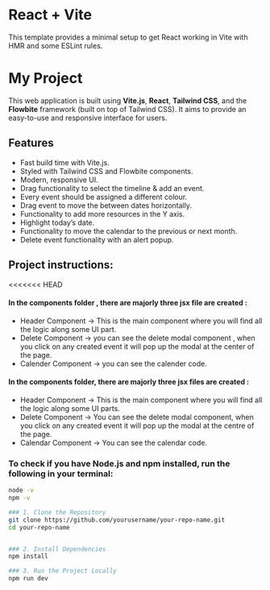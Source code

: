 # React + Vite

This template provides a minimal setup to get React working in Vite with HMR and some ESLint rules.

# My Project

This web application is built using **Vite.js**, **React**, **Tailwind CSS**, and the **Flowbite** framework (built on top of Tailwind CSS). It aims to provide an easy-to-use and responsive interface for users.

## Features

- Fast build time with Vite.js.
- Styled with Tailwind CSS and Flowbite components.
- Modern, responsive UI.
- Drag functionality to select the timeline & add an event.
- Every event should be assigned a different colour.
- Drag event to move the between dates horizontally.
- Functionality to add more resources in the Y axis.
- Highlight today’s date.
- Functionality to move the calendar to the previous or next month.
- Delete event functionality with an alert popup.

## Project instructions: 
<<<<<<< HEAD

#### In the components folder , there are majorly three jsx file are created :
- Header Component -> This is the main component where you will find all the logic along some UI part.
- Delete Component -> you can see the delete modal component , when you click on any created event it will pop up the modal at the center of the page.
- Calender Component -> you can see the calender code.

#### In the components folder, there are majorly three jsx files are created :
- Header Component -> This is the main component where you will find all the logic along some UI parts.
- Delete Component -> You can see the delete modal component, when you click on any created event it will pop up the modal at the centre of the page.
- Calendar Component -> You can see the calendar code.

### To check if you have Node.js and npm installed, run the following in your terminal:

```bash
node -v
npm -v

### 1. Clone the Repository
git clone https://github.com/yourusername/your-repo-name.git
cd your-repo-name


### 2. Install Dependencies
npm install

### 3. Run the Project Locally
npm run dev





